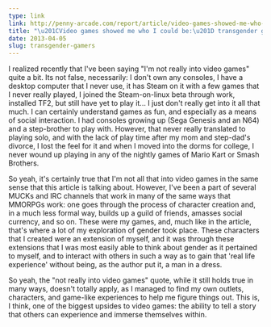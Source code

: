```yaml
---
type: link
link: http://penny-arcade.com/report/article/video-games-showed-me-who-i-could-be-transgender-gamers-share-their-stories
title: "\u201CVideo games showed me who I could be:\u201D transgender gamers sharetheir stories, joys, and fears"
date: 2013-04-05
slug: transgender-gamers
---
```


I realized recently that I've been saying "I'm not really into video games" quite a bit.  Its not false, necessarily: I don't own any consoles, I have a desktop computer that I never use, it has Steam on it with a few games that I never really played, I joined the Steam-on-linux beta through work, installed TF2, but still have yet to play it... I just don't really get into it all that much.  I can certainly understand games as fun, and especially as a means of social interaction.  I had consoles growing up (Sega Genesis and an N64) and a step-brother to play with.  However, that never really translated to playing solo, and with the lack of play time after my mom and step-dad's divorce, I lost the feel for it and when I moved into the dorms for college, I never wound up playing in any of the nightly games of Mario Kart or Smash Brothers.

So yeah, it's certainly true that I'm not all that into video games in the same sense that this article is talking about.  However, I've been a part of several MUCKs and IRC channels that work in many of the same ways that MMORPGs work: one goes through the process of character creation and, in a much less formal way, builds up a guild of friends, amasses social currency, and so on.  These were my games, and, much like in the article, that's where a lot of my exploration of gender took place.  These characters that I created were an extension of myself, and it was through these extensions that I was most easily able to think about gender as it pertained to myself, and to interact with others in such a way as to gain that 'real life experience' without being, as the author put it, a man in a dress.

So yeah, the "not really into video games" quote, while it still holds true in many ways, doesn't totally apply, as I managed to find my own outlets, characters, and game-like experiences to help me figure things out.  This is, I think, one of the biggest upsides to video games: the ability to tell a story that others can experience and immerse themselves within.
